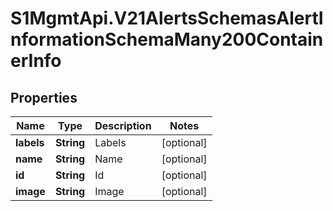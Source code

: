 # S1MgmtApi.V21AlertsSchemasAlertInformationSchemaMany200ContainerInfo

## Properties
Name | Type | Description | Notes
------------ | ------------- | ------------- | -------------
**labels** | **String** | Labels | [optional] 
**name** | **String** | Name | [optional] 
**id** | **String** | Id | [optional] 
**image** | **String** | Image | [optional] 



